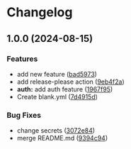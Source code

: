# Changelog

## 1.0.0 (2024-08-15)


### Features

* add new feature ([bad5973](https://github.com/geraldooi/try-github-action/commit/bad5973e9f8aeb23780596fadd2b7eda55120601))
* add release-please action ([9eb4f2a](https://github.com/geraldooi/try-github-action/commit/9eb4f2aa2bae314a659d5c08f183ff0c035e1af1))
* **auth:** add auth feature ([1967f95](https://github.com/geraldooi/try-github-action/commit/1967f953130a8b2f1351ee5cd0e84291a3331943))
* Create blank.yml ([7d4915d](https://github.com/geraldooi/try-github-action/commit/7d4915dff8bfe1f6a61abe88762dce47f29ad465))


### Bug Fixes

* change secrets ([3072e84](https://github.com/geraldooi/try-github-action/commit/3072e84b25742a1309d47ee056c7640bb553be56))
* merge README.md ([9394c94](https://github.com/geraldooi/try-github-action/commit/9394c94cf1992ef01910028e1e9f7e6c8ae97b2c))
